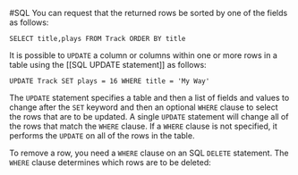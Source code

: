 #SQL 
You can request that the returned rows be sorted by one of the fields as follows:

```
SELECT title,plays FROM Track ORDER BY title
```

It is possible to `UPDATE` a column or columns within one or more rows in a table using the [[SQL UPDATE statement]] as follows:

```
UPDATE Track SET plays = 16 WHERE title = 'My Way'
```

The `UPDATE` statement specifies a table and then a list of fields and values to change after the `SET` keyword and then an optional `WHERE` clause to select the rows that are to be updated. A single `UPDATE` statement will change all of the rows that match the `WHERE` clause. If a `WHERE` clause is not specified, it performs the `UPDATE` on all of the rows in the table.

To remove a row, you need a `WHERE` clause on an SQL `DELETE` statement. The `WHERE` clause determines which rows are to be deleted: